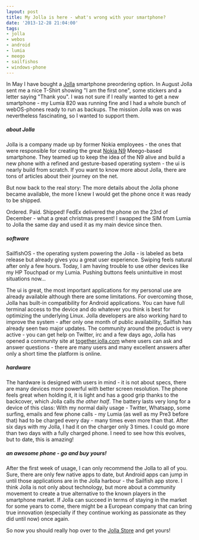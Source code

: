 ```yaml
---
layout: post
title: My Jolla is here - what's wrong with your smartphone?
date: '2013-12-28 21:04:00'
tags:
- jolla
- webos
- android
- lumia
- meego
- sailfishos
- windows-phone
---
```


In May I have bought a [Jolla](http://www.jolla.com) smartphone preordering option. In August Jolla sent me a nice T-Shirt showing "I am the first one", some stickers and a letter saying "Thank you". I was not sure if I really wanted to get a new smartphone - my Lumia 820 was running fine and I had a whole bunch of webOS-phones ready to run as backups. The mission Jolla was on was nevertheless fascinating, so I wanted to support them.

##### about Jolla

Jolla is a company made up by former Nokia employees - the ones that were responsible for creating the great [Nokia N9](http://swipe.nokia.com) Meego-based smartphone. They teamed up to keep the idea of the N9 alive and build a new phone with a refined and gesture-based operating system - the ui is nearly build from scratch. If you want to know more about Jolla, there are tons of articles about their journey on the net.

But now back to the real story: The more details about the Jolla phone became available, the more I knew I would get the phone once it was ready to be shipped. 

Ordered. Paid. Shipped!
FedEx delivered the phone on the 23rd of December - what a great christmas present! I swapped the SIM from Lumia to Jolla the same day and used it as my main device since then.

##### software

SailfishOS - the operating system powering the Jolla - is labeled as beta release but already gives you a great user experience. Swiping feels natural after only a few hours. Today, I am having trouble to use other devices like my HP Touchpad or my Lumia. Pushing buttons feels unintuitive in most situations now...

The ui is great, the most important applications for my personal use are already available although there are some limitations. For overcoming those, Jolla has built-in compatibility for Android applications. You can have full terminal access to the device and do whatever you think is best for optimizing the underlying Linux. Jolla developers are also working hard to improve the system - after only one month of public availability, Sailfish has already seen two major updates. The community around the product is very active - you can get help on Twitter, irc and a few days ago, Jolla has opened a community site at [together.jolla.com](together.jolla.com) where users can ask and answer questions - there are many users and many excellent answers after only a short time the platform is online.

##### hardware

The hardware is designed with users in mind - it is not about specs, there are many devices more powerful with better screen resolution. The phone feels great when holding it, it is light and has a good grip thanks to the backcover, which Jolla calls _the other half_. The battery lasts very long for a device of this class: With my normal daily usage - Twitter, Whatsapp, some surfing, emails and few phone calls - my Lumia (as well as my Pre3 before that) had to be charged every day - many times even more than that. After six days with my Jolla, I had it on the charger only 3 times. I could go more than two days with a fully charged phone. I need to see how this evolves, but to date, this is amazing!

##### an awesome phone - go and buy yours!

After the first week of usage, I can only recommend the Jolla to all of you. Sure, there are only few native apps to date, but Android apps can jump in until those applications are in the Jolla harbour - the Sailfish app store.
I think Jolla is not only about technology, but more about a community movement to create a true alternative to the known players in the smartphone market. If Jolla can succeed in terms of staying in the market for some years to come, there might be a European company that can bring true innovation (especially if they continue working as passionate as they did until now) once again.

So now you should really hop over to the [Jolla Store](http://shop.jolla.com) and get yours!  